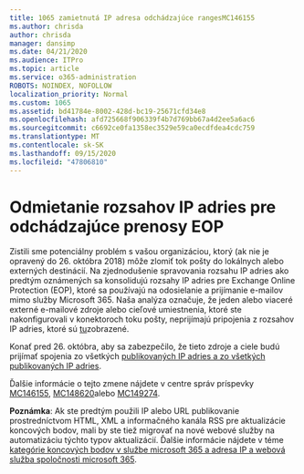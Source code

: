 ```yaml
---
title: 1065 zamietnutá IP adresa odchádzajúce rangesMC146155
ms.author: chrisda
author: chrisda
manager: dansimp
ms.date: 04/21/2020
ms.audience: ITPro
ms.topic: article
ms.service: o365-administration
ROBOTS: NOINDEX, NOFOLLOW
localization_priority: Normal
ms.custom: 1065
ms.assetid: bd41784e-8002-428d-bc19-25671cfd34e8
ms.openlocfilehash: afd725668f906339f4b7d769bb67a4d2ee5a6ac6
ms.sourcegitcommit: c6692ce0fa1358ec3529e59ca0ecdfdea4cdc759
ms.translationtype: MT
ms.contentlocale: sk-SK
ms.lasthandoff: 09/15/2020
ms.locfileid: "47806810"
---
```

# <a name="deprecation-of-eop-outbound-ip-address-ranges"></a>Odmietanie rozsahov IP adries pre odchádzajúce prenosy EOP

Zistili sme potenciálny problém s vašou organizáciou, ktorý (ak nie je opravený do 26. októbra 2018) môže zlomiť tok pošty do lokálnych alebo externých destinácií. Na zjednodušenie spravovania rozsahu IP adries ako predtým oznámených sa konsolidujú rozsahy IP adries pre Exchange Online Protection (EOP), ktoré sa používajú na odosielanie a prijímanie e-mailov mimo služby Microsoft 365. Naša analýza označuje, že jeden alebo viaceré externé e-mailové zdroje alebo cieľové umiestnenia, ktoré ste nakonfigurovali v konektoroch toku pošty, neprijímajú pripojenia z rozsahov IP adries, ktoré sú [tu](https://docs.microsoft.com/office365/SecurityCompliance/eop/exchange-online-protection-ip-addresses)zobrazené.

Konať pred 26. októbra, aby sa zabezpečilo, že tieto zdroje a ciele budú prijímať spojenia zo všetkých [publikovaných IP adries a zo všetkých publikovaných IP adries](https://docs.microsoft.com/office365/SecurityCompliance/eop/exchange-online-protection-ip-addresses).

Ďalšie informácie o tejto zmene nájdete v centre správ príspevky [MC146155](https://portal.office.com/AdminPortal/home?switchtomodern=true#/MessageCenter?id=MC146155), [MC148620](https://portal.office.com/AdminPortal/home?switchtomodern=true#/MessageCenter?id=MC148620)alebo [MC149274](https://portal.office.com/AdminPortal/home?switchtomodern=true#/MessageCenter?id=MC149274).

**Poznámka**: Ak ste predtým použili IP alebo URL publikovanie prostredníctvom HTML, XML a informačného kanála RSS pre aktualizácie koncových bodov, mali by ste tiež migrovať na nové webové služby na automatizáciu týchto typov aktualizácií. Ďalšie informácie nájdete v téme [kategórie koncových bodov v službe microsoft 365 a adresa IP a webová služba spoločnosti microsoft 365](https://techcommunity.microsoft.com/t5/Office-365-Blog/Announcing-Office-365-endpoint-categories-and-Office-365-IP/ba-p/177638).
